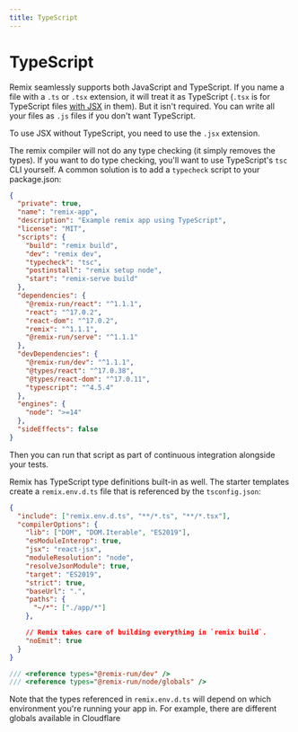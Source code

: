 ```yaml
---
title: TypeScript
---
```


# TypeScript

Remix seamlessly supports both JavaScript and TypeScript. If you name a file with a `.ts` or `.tsx` extension, it will treat it as TypeScript (`.tsx` is for TypeScript files [with JSX](https://www.typescriptlang.org/docs/handbook/jsx.html) in them). But it isn't required. You can write all your files as `.js` files if you don't want TypeScript.

<docs-warning>To use JSX without TypeScript, you need to use the `.jsx` extension.</docs-warning>

The remix compiler will not do any type checking (it simply removes the types). If you want to do type checking, you'll want to use TypeScript's `tsc` CLI yourself. A common solution is to add a `typecheck` script to your package.json:

```json filename=package.json lines=[9]
{
  "private": true,
  "name": "remix-app",
  "description": "Example remix app using TypeScript",
  "license": "MIT",
  "scripts": {
    "build": "remix build",
    "dev": "remix dev",
    "typecheck": "tsc",
    "postinstall": "remix setup node",
    "start": "remix-serve build"
  },
  "dependencies": {
    "@remix-run/react": "^1.1.1",
    "react": "^17.0.2",
    "react-dom": "^17.0.2",
    "remix": "^1.1.1",
    "@remix-run/serve": "^1.1.1"
  },
  "devDependencies": {
    "@remix-run/dev": "^1.1.1",
    "@types/react": "^17.0.38",
    "@types/react-dom": "^17.0.11",
    "typescript": "^4.5.4"
  },
  "engines": {
    "node": ">=14"
  },
  "sideEffects": false
}
```

Then you can run that script as part of continuous integration alongside your tests.

Remix has TypeScript type definitions built-in as well. The starter templates create a `remix.env.d.ts` file that is referenced by the `tsconfig.json`:

```json filename=tsconfig.json lines=[2]
{
  "include": ["remix.env.d.ts", "**/*.ts", "**/*.tsx"],
  "compilerOptions": {
    "lib": ["DOM", "DOM.Iterable", "ES2019"],
    "esModuleInterop": true,
    "jsx": "react-jsx",
    "moduleResolution": "node",
    "resolveJsonModule": true,
    "target": "ES2019",
    "strict": true,
    "baseUrl": ".",
    "paths": {
      "~/*": ["./app/*"]
    },

    // Remix takes care of building everything in `remix build`.
    "noEmit": true
  }
}
```

```ts filename=remix.env.d.ts
/// <reference types="@remix-run/dev" />
/// <reference types="@remix-run/node/globals" />
```

<docs-info>Note that the types referenced in `remix.env.d.ts` will depend on which environment you're running your app in. For example, there are different globals available in Cloudflare</docs-info>
